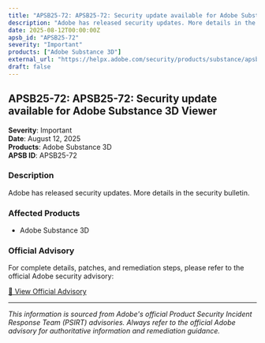 ```yaml
---
title: "APSB25-72: APSB25-72: Security update available for Adobe Substance 3D Viewer"
description: "Adobe has released security updates. More details in the security bulletin."
date: 2025-08-12T00:00:00Z
apsb_id: "APSB25-72"
severity: "Important"
products: ["Adobe Substance 3D"]
external_url: "https://helpx.adobe.com/security/products/substance/apsb25-72.html"
draft: false
---
```


## APSB25-72: APSB25-72: Security update available for Adobe Substance 3D Viewer

**Severity**: Important  
**Date**: August 12, 2025  
**Products**: Adobe Substance 3D  
**APSB ID**: APSB25-72

### Description

Adobe has released security updates. More details in the security bulletin.

### Affected Products

- Adobe Substance 3D


### Official Advisory

For complete details, patches, and remediation steps, please refer to the official Adobe security advisory:

[🔗 View Official Advisory](https://helpx.adobe.com/security/products/substance/apsb25-72.html)

---

*This information is sourced from Adobe's official Product Security Incident Response Team (PSIRT) advisories. Always refer to the official Adobe advisory for authoritative information and remediation guidance.*
